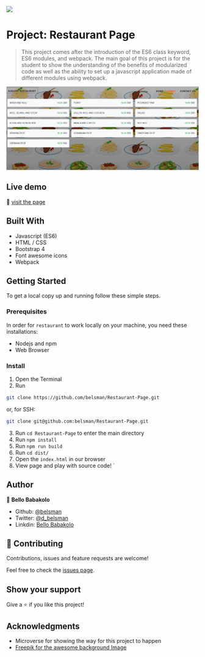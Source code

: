 ![](https://img.shields.io/badge/Microverse-blueviolet)

# Project: Restaurant Page

> This project comes after the introduction of the ES6 class keyword, ES6 modules, and webpack. The main goal of this project is for the student to show the understanding of the benefits of modularized code as well as the ability to set up a javascript application made of different modules using webpack.

![screenshot](./image/screenshot.png)

## Live demo

🔗 [visit the page](https://stupefied-shannon-6eeba9.netlify.app/)

## Built With

- Javascript (ES6)
- HTML / CSS
- Bootstrap 4
- Font awesome icons
- Webpack

## Getting Started

To get a local copy up and running follow these simple steps.

### Prerequisites

In order for ```restaurant``` to work locally on your machine, you need these installations:
- Nodejs and npm
- Web Browser

### Install

1) Open the Terminal
2) Run

```sh
git clone https://github.com/belsman/Restaurant-Page.git
```

or, for SSH:

```sh
git clone git@github.com:belsman/Restaurant-Page.git
```

3) Run ```cd Restaurant-Page``` to enter the main directory
4) Run ```npm install```
5) Run ```npm run build```
6) Run ```cd dist/```
8) Open the ```index.html``` in our browser
9) View page and play with source code!
`

## Author

👤 **Bello Babakolo**

- Github: [@belsman](https://github.com/belsman)
- Twitter: [@d_belsman](https://twitter.com/d_belsman)
- Linkdin: [Bello Babakolo](https://www.linkedin.com/in/bello-babakolo-b23b17145/)


## 🤝 Contributing

Contributions, issues and feature requests are welcome!

Feel free to check the [issues page](issues/).

## Show your support

Give a ⭐️ if you like this project!

## Acknowledgments

- Microverse for showing the way for this project to happen
- [Freepik for the awesome background Image](https://www.freepik.com/free-photos-vectors/food)
